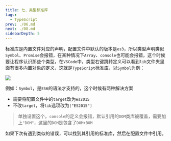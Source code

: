```yaml
---
title: 七、类型标准库
tags: 
  - TypeScript
prev: ./06.md
next: ./08.md
sidebarDepth: 5
---
```

标准库是内置文件对应的声明，配置文件中默认的版本是`es3`，所以类型声明类似`Symbol`、`Promise`会报错，在某种情况下`Array`、`console`也可能会报错，这个时候要让程序认识那些个类型，在`VSCode`中，类型右键跳转定义可以看到`lib`文件夹里面有很多内置对象的定义，这就是`TypeScript`标准库，以`Symbol`为例：

![](https://p1-juejin.byteimg.com/tos-cn-i-k3u1fbpfcp/6c770ec9b4ee422eb2389dbaed0f0c35~tplv-k3u1fbpfcp-watermark.image)

例如：`Symbol`，是`ES6`的语法才支持的，这个时候有两种解决方案

- 需要将配置文件中的`target`改为`es2015`
- 不改`target`，将`lib`选项改为`["ES2015"]`

> 单独设置这个，`console`的定义会报错，默认引用的`DOM`类库被覆盖，需要加上`"DOM"`，这里的`DOM`是包含了`DOM+BOM`

如果下次有遇到类似的错误，可以找到其引用的标准库，然后在配置文件中引用。


